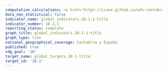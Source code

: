 ```yaml
---
computation_calculations: <a href='https://icane.github.io/ods-cantabria/assets/pdf/10.1.1.1.pdf' target='_blank'>Tasa de crecimiento per cápita de los ingresos de los hogares del 40% más pobre de la población</a><br><a href='https://icane.github.io/ods-cantabria/assets/pdf/10.1.1.2.pdf' target='_blank'>Tasa de crecimiento per cápita de los gastos de los hogares de la población total</a><br><a href='https://icane.github.io/ods-cantabria/assets/pdf/10.1.1.3.pdf' target='_blank'>Tasa de crecimiento per cápita de los gastos de los hogares del 40% más pobre de la población</a><br><a href='https://icane.github.io/ods-cantabria/assets/pdf/10.1.1.4.pdf' target='_blank'>Tasa de crecimiento per cápita de los ingresos de los hogares de la población total</a>
data_non_statistical: false
indicator_name: global_indicators.10-1-1-title
indicator_number: 10.1.1
reporting_status: complete
graph_title: global_indicators.10-1-1-title
graph_type: line
national_geographical_coverage: Cantabria y España
published: true
sdg_goal: '10'
target_name: global_targets.10-1-title
target_id: '10.1'
---
```

